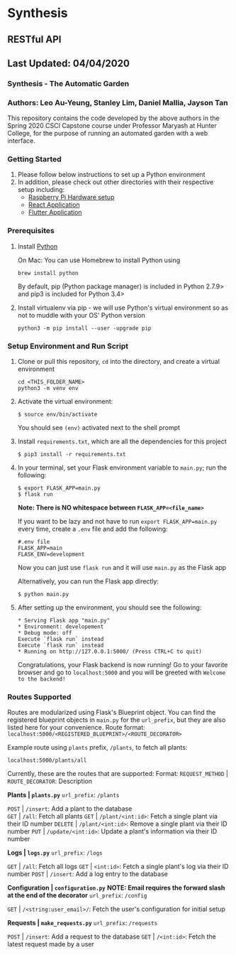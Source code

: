 # Synthesis
## RESTful API 
## Last Updated: 04/04/2020
### Synthesis - The Automatic Garden
### Authors: Leo Au-Yeung, Stanley Lim, Daniel Mallia, Jayson Tan


This repository contains the code developed by the above authors in the 
Spring 2020 CSCI Capstone course under Professor Maryash at Hunter College, for 
the purpose of running an automated garden with a web interface. 

### Getting Started 
1. Please follow below instructions to set up a Python environment
2. In addition, please check out other directories with their respective setup including: 
    - [Raspberry Pi Hardware setup](https://github.com/tanj299/synthesis/tree/python-arduino-dev)
    - [React Application](https://github.com/tanj299/synthesis/tree/master/frontend-new)
    - [Flutter Application](https://github.com/tanj299/synthesis/tree/flutter-app-dev)

### Prerequisites 

1. Install [Python](https://www.python.org/ "Python Main page") 

    On Mac: You can use Homebrew to install Python using
    ~~~~
    brew install python
    ~~~~

    By default, pip (Python package manager) is included in Python 2.7.9> and pip3 is included for Python 3.4>

2. Install virtualenv via pip - we will use Python's virtual environment so as not to muddle with your OS' Python version
    ~~~~
    python3 -m pip install --user -upgrade pip
    ~~~~

### Setup Environment and Run Script
1.  Clone or pull this repository, ```cd``` into the directory, and create a virtual environment  
	~~~~
	cd <THIS_FOLDER_NAME>
    python3 -m venv env
	~~~~

2.  Activate the virtual environment:
	~~~~
	$ source env/bin/activate
	~~~~
    You should see ```(env)``` activated next to the shell prompt

3.  Install ```requirements.txt```, which are all the dependencies for this project
    ~~~~
    $ pip3 install -r requirements.txt
    ~~~~

4.  In your terminal, set your Flask environment variable to `main.py`; run the following:
    ~~~~
    $ export FLASK_APP=main.py
    $ flask run 
    ~~~~
    **Note: There is NO whitespace between `FLASK_APP=<file_name>`**

    If you want to be lazy and not have to run `export FLASK_APP=main.py` every time, create a `.env` file and add the following:
    ~~~~
    #.env file
    FLASK_APP=main
    FLASK_ENV=development
    ~~~~

    Now you can just use `flask run` and it will use `main.py` as the Flask app

    Alternatively, you can run the Flask app directly:
    ~~~~
    $ python main.py
    ~~~~

5. After setting up the environment, you should see the following: 
    ```
    * Serving Flask app "main.py"
    * Environment: developement
    * Debug mode: off
    Execute `flask run` instead
    Execute `flask run` instead
    * Running on http://127.0.0.1:5000/ (Press CTRL+C to quit)
    ```
    Congratulations, your Flask backend is now running! Go to your favorite browser and go to 
    `localhost:5000` and you will be greeted with `Welcome to the backend!`

### Routes Supported
Routes are modularized using Flask's Blueprint object. 
You can find the registered blueprint objects in `main.py` for the `url_prefix`, but they are also listed here for your convenience. 
Route format: `localhost:5000/<REGISTERED_BLUEPRINT>/<ROUTE_DECORATOR>`

Example route using `plants` prefix, `/plants`, to fetch all plants:

`localhost:5000/plants/all`

Currently, these are the routes that are supported: 
Format: 
`REQUEST_METHOD` | `ROUTE_DECORATOR`: Description

**Plants | `plants.py`** 
`url_prefix`: `/plants`

`POST`      | `/insert`: Add a plant to the database  
`GET`       | `/all`: Fetch all plants 
`GET`       | `/plant/<int:id>`: Fetch a single plant via their ID number
`DELETE`    | `/plant/<int:id>`: Remove a single plant via their ID number
`PUT`       | `/update/<int:id>`: Update a plant's information via their ID number 


**Logs | `logs.py`**
`url_prefix`: `/logs`

`GET`       | `/all`: Fetch all logs
`GET`       | `<int:id>`: Fetch a single plant's log via their ID number
`POST`      | `/insert`: Add a log entry to the database


**Configuration | `configuration.py`**
**NOTE: Email requires the forward slash at the end of the decorator**
`url_prefix`: `/config`

`GET`       | `/<string:user_email>/`: Fetch the user's configuration for initial setup


**Requests | `make_requests.py`**
`url_prefix`: `/requests`

`POST`      | `/insert`: Add a request to the database
`GET`       | `/<int:id>`: Fetch the latest request made by a user




    

